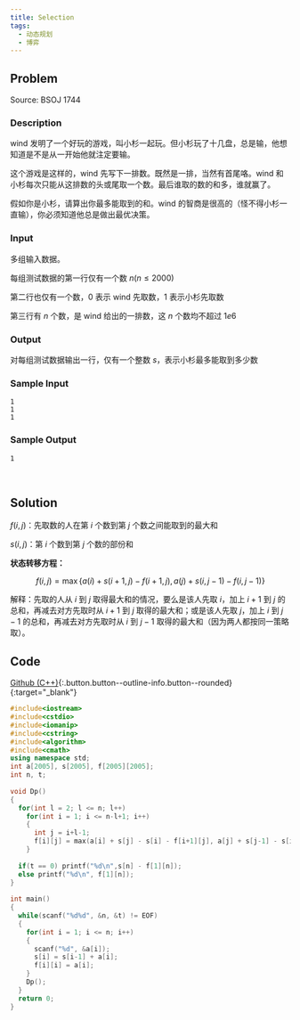 ```yaml
---
title: Selection
tags:
  - 动态规划
  - 博弈
---
```



## Problem

Source: BSOJ 1744


### Description

wind 发明了一个好玩的游戏，叫小杉一起玩。但小杉玩了十几盘，总是输，他想知道是不是从一开始他就注定要输。

这个游戏是这样的，wind 先写下一排数。既然是一排，当然有首尾咯。wind 和小杉每次只能从这排数的头或尾取一个数。最后谁取的数的和多，谁就赢了。

假如你是小杉，请算出你最多能取到的和。wind 的智商是很高的（怪不得小杉一直输），你必须知道他总是做出最优决策。 


### Input

多组输入数据。

每组测试数据的第一行仅有一个数 $n (n \leq 2000)$

第二行也仅有一个数，0 表示 wind 先取数，1 表示小杉先取数

第三行有 $n$ 个数，是 wind 给出的一排数，这 $n$ 个数均不超过 $1e6$


### Output

对每组测试数据输出一行，仅有一个整数 $s$，表示小杉最多能取到多少数


### Sample Input

```
1
1
1
```


### Sample Output

```
1
```


&nbsp;

## Solution

$f(i,j)$：先取数的人在第 $i$ 个数到第 $j$ 个数之间能取到的最大和

$s(i,j)​$：第 ​$i​$ 个数到第 $j​$ 个数的部份和

**状态转移方程：**

$$
f(i,j)= \max \Big \{ a(i)+s(i+1,j)-f(i+1,j),a(j)+s(i,j-1)-f(i,j-1) \Big \}
$$

解释：先取的人从 $i$ 到 $j$ 取得最大和的情况，要么是该人先取 $i$，加上 $i+1$ 到 $j$ 的总和，再减去对方先取时从 $i+1$ 到 $j$ 取得的最大和；或是该人先取 $j$，加上 $i$ 到 $j-1$ 的总和，再减去对方先取时从 $i$ 到 $j-1$ 取得的最大和（因为两人都按同一策略取）。


## Code

[Github (C++)](https://github.com/Renovamen/OI-ACM/blob/master/Dynamic-Programming/Others/BSOJ1744-selection.cpp){:.button.button--outline-info.button--rounded}{:target="_blank"}


```c++
#include<iostream>
#include<cstdio>
#include<iomanip>
#include<cstring>
#include<algorithm>
#include<cmath>
using namespace std;
int a[2005], s[2005], f[2005][2005];
int n, t;
 
void Dp()
{
  for(int l = 2; l <= n; l++)
    for(int i = 1; i <= n-l+1; i++)
    {
      int j = i+l-1;
      f[i][j] = max(a[i] + s[j] - s[i] - f[i+1][j], a[j] + s[j-1] - s[i-1] - f[i][j-1]);
    }
   
  if(t == 0) printf("%d\n",s[n] - f[1][n]);
  else printf("%d\n", f[1][n]); 
}
 
int main()
{	
  while(scanf("%d%d", &n, &t) != EOF)  
  {
    for(int i = 1; i <= n; i++)
    {
      scanf("%d", &a[i]);
      s[i] = s[i-1] + a[i];
      f[i][i] = a[i];
    }
    Dp();  
  }  
  return 0;
}
```
